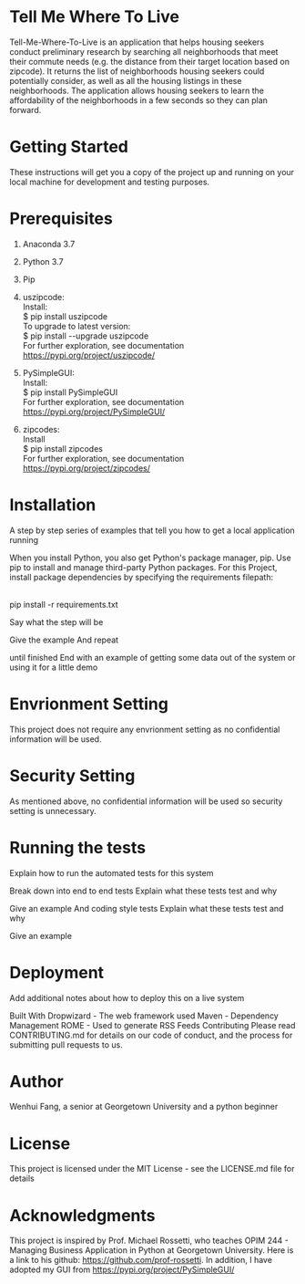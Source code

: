 # Tell Me Where To Live

Tell-Me-Where-To-Live is an application that helps housing seekers conduct preliminary research by searching all neighborhoods that meet their commute needs (e.g. the distance from their target location based on zipcode). It returns the list of neighborhoods housing seekers could potentially consider, as well as all the housing listings in these neighborhoods. The application allows housing seekers to learn the affordability of the neighborhoods in a few seconds so they can plan forward.

# Getting Started
These instructions will get you a copy of the project up and running on your local machine for development and testing purposes. 

# Prerequisites
1. Anaconda 3.7
2. Python 3.7
3. Pip
4. uszipcode: 
  <br />Install:
  <br />$ pip install uszipcode
  <br />To upgrade to latest version:
  <br />$ pip install --upgrade uszipcode
  <br />For further exploration, see documentation 
  <br />https://pypi.org/project/uszipcode/
5. PySimpleGUI: 
  <br />Install:
  <br />$ pip install PySimpleGUI
  <br />For further exploration, see documentation 
  <br />https://pypi.org/project/PySimpleGUI/

6. zipcodes: 
  <br />Install
  <br />$ pip install zipcodes
  <br />For further exploration, see documentation 
  <br />https://pypi.org/project/zipcodes/
  
# Installation
A step by step series of examples that tell you how to get a local application running

When you install Python, you also get Python's package manager, pip. Use pip to install and manage third-party Python packages.
For this Project, install package dependencies by specifying the requirements filepath:

<br />pip install -r requirements.txt


Say what the step will be

Give the example
And repeat

until finished
End with an example of getting some data out of the system or using it for a little demo

# Envrionment Setting
This project does not require any envrionment setting as no confidential information will be used. 

# Security Setting
As mentioned above, no confidential information will be used so security setting is unnecessary. 

# Running the tests
Explain how to run the automated tests for this system

Break down into end to end tests
Explain what these tests test and why

Give an example
And coding style tests
Explain what these tests test and why

Give an example

# Deployment
Add additional notes about how to deploy this on a live system

Built With
Dropwizard - The web framework used
Maven - Dependency Management
ROME - Used to generate RSS Feeds
Contributing
Please read CONTRIBUTING.md for details on our code of conduct, and the process for submitting pull requests to us.

# Author
Wenhui Fang, a senior at Georgetown University and a python beginner 

# License
This project is licensed under the MIT License - see the LICENSE.md file for details

# Acknowledgments
This project is inspired by Prof. Michael Rossetti, who teaches OPIM 244 - Managing Business Application in Python at Georgetown University. Here is a link to his github: https://github.com/prof-rossetti. In addition, I have adopted my GUI from https://pypi.org/project/PySimpleGUI/

